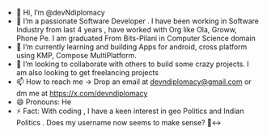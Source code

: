 - 👋 Hi, I’m @devNdiplomacy
- 👀 I’m a passionate Software Developer . I have been working in Software Industry from last 4 years , have worked with Org like Ola, Groww, Phone Pe. I am graduated From Bits-Pilani in Computer Science domain
- 🌱 I’m currently learning and building Apps for android, cross platform using KMP, Compose MultiPlatform.  
- 💞️ I’m looking to collaborate with others to build some crazy projects. I am also looking to get freelancing projects 
- 📫 How to reach me -> Drop an email at devndiplomacy@gmail.com or dm me at https://x.com/devndiplomacy  
- 😄 Pronouns: He
- ⚡ Fact: With coding , I have a keen interest in geo Politics and Indian Politics .  Does my username now seems to make sense? 🙂‍↔️

<!---
devNdiplomacy/devNdiplomacy is a ✨ special ✨ repository because its `README.md` (this file) appears on your GitHub profile.
You can click the Preview link to take a look at your changes.
--->
